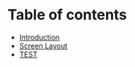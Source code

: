 # Table of contents

* [Introduction](README.md)
* [Screen Layout](screen-layout.md)
* [TEST](test.md)
